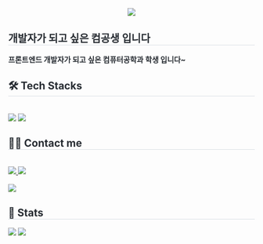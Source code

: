 <div align= "center">
    <img src="https://capsule-render.vercel.app/api?type=waving&color=0:9dfbdc,100:a1da72&height=180&text=Hello~&animation=scaleIn&fontColor=0b3718&fontSize=70" />
    </div>
    <div style="text-align: left;"> 
    <h2 style="border-bottom: 1px solid #d8dee4; color: #282d33;"> 개발자가 되고 싶은 컴공생 입니다 </h2>  
    <div style="font-weight: 700; font-size: 15px; text-align: left; color: #282d33;"> 프론트엔드 개발자가 되고 싶은 </li>컴퓨터공학과 학생 입니다~<br> </div> 
    </div>
    <div style="text-align: left;">
    <h2 style="border-bottom: 1px solid #d8dee4; color: #282d33;"> 🛠️ Tech Stacks </h2> <br> 
    <div style="margin: ; text-align: left;" "text-align: left;"> <img src="https://img.shields.io/badge/C-A8B9CC?style=flat-square&logo=C&logoColor=white">
          <img src="https://img.shields.io/badge/PyTorch-EE4C2C?style=flat-square&logo=PyTorch&logoColor=white">
          </div>
    </div>
    <div style="text-align: left;">
    <h2 style="border-bottom: 1px solid #d8dee4; color: #282d33;"> 🧑‍💻 Contact me </h2> <br> 
    <div style="text-align: left;"> <a href=mailto:eunsoo5432@gmail.com> <img src="https://img.shields.io/badge/Gmail-EA4335?style=flat-square&logo=Gmail&logoColor=white&link=mailto:eunsoo5432@gmail.com"> </a>
         <a href=https://instagram.com/eunsoo_0311> <img src="https://img.shields.io/badge/Instagram-E4405F?style=flat-square&logo=Instagram&logoColor=white&link=https://instagram.com/eunsoo_0311"> </a>
          </div>  <br> 
    <div style="text-align: left;"> <a href="https://hits.seeyoufarm.com"> <img src="https://hits.seeyoufarm.com/api/count/incr/badge.svg?url=https%3A%2F%2Fgithub.com%2FEUNSOO05293%2F&count_bg=%23000000&title_bg=%23000000&icon=github.svg&icon_color=%23FFFFFF&title=GitHub&edge_flat=false"/></a>
       </div> 
    </div>
    <div style="text-align: left;"> 
    <h2 style="border-bottom: 1px solid #d8dee4; color: #282d33;"> 🏅 Stats </h2> <div style="text-align: left;"> <img src="https://github-readme-stats.vercel.app/api?username=EUNSOO05293&bg_color=60,b4eec7,e3fd86&title_color=000000&text_color=000000"
         /> <img src="https://github-readme-stats.vercel.app/api/top-langs/?username=EUNSOO05293&layout=compact&bg_color=60,b4eec7,e3fd86&title_color=000000&text_color=000000"
           /> </div> 
    </div>
    
